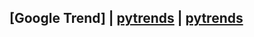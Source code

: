 ## [Google Trend] | [pytrends](https://towardsdatascience.com/google-trends-api-for-python-a84bc25db88f) | [pytrends](https://github.com/GeneralMills/pytrends)



